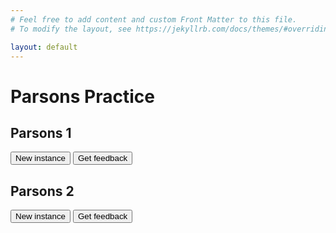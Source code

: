 ```yaml
---
# Feel free to add content and custom Front Matter to this file.
# To modify the layout, see https://jekyllrb.com/docs/themes/#overriding-theme-defaults

layout: default
---
```

# Parsons Practice

## Parsons 1

<div id="sortableTrash" class="sortable-code"></div>
<div id="sortable" class="sortable-code"></div>
<div style="clear:both;"></div>

<p>
    <input id="newInstanceLink" value="New instance" type="button" />
    <input id="feedbackLink" value="Get feedback" type="button" />
</p>

<script type="text/javascript">
var initial = "function () {\n" +
    "	\n" +
    "}";
var parsonsPuzzle = new ParsonsWidget({
    "sortableId": "sortable",
    "max_wrong_lines": 10,
    "grader": ParsonsWidget._graders.LineBasedGrader,
    "exec_limit": 2500,
    "can_indent": true,
    "x_indent": 50,
    "lang": "en"
});
parsonsPuzzle.init(initial);
parsonsPuzzle.shuffleLines();
$("#newInstanceLink").click(function(event){
    event.preventDefault();
    parsonsPuzzle.shuffleLines();
});
$("#feedbackLink").click(function(event){
    event.preventDefault();
    parsonsPuzzle.getFeedback();
});
</script>

## Parsons 2

<div id="sortableTrash2" class="sortable-code"></div>
<div id="sortable2" class="sortable-code"></div>
<div style="clear:both;"></div>

<p>
    <input id="newInstanceLink2" value="New instance" type="button" />
    <input id="feedbackLink2" value="Get feedback" type="button" />
</p>

<script type="text/javascript">
var initial = "1\n" +
    "2\n" +
    "3\n" +
    "4\n" +
    "5";
var parsonsPuzzle2 = new ParsonsWidget({
    "sortableId": "sortable2",
    "max_wrong_lines": 10,
    "grader": ParsonsWidget._graders.LineBasedGrader,
    "exec_limit": 2500,
    "can_indent": true,
    "x_indent": 50,
    "lang": "en"
});
parsonsPuzzle2.init(initial);
parsonsPuzzle2.shuffleLines();
$("#newInstanceLink2").click(function(event){
    event.preventDefault();
    parsonsPuzzle2.shuffleLines();
});
$("#feedbackLink2").click(function(event){
    event.preventDefault();
    parsonsPuzzle2.getFeedback();
});
</script>
